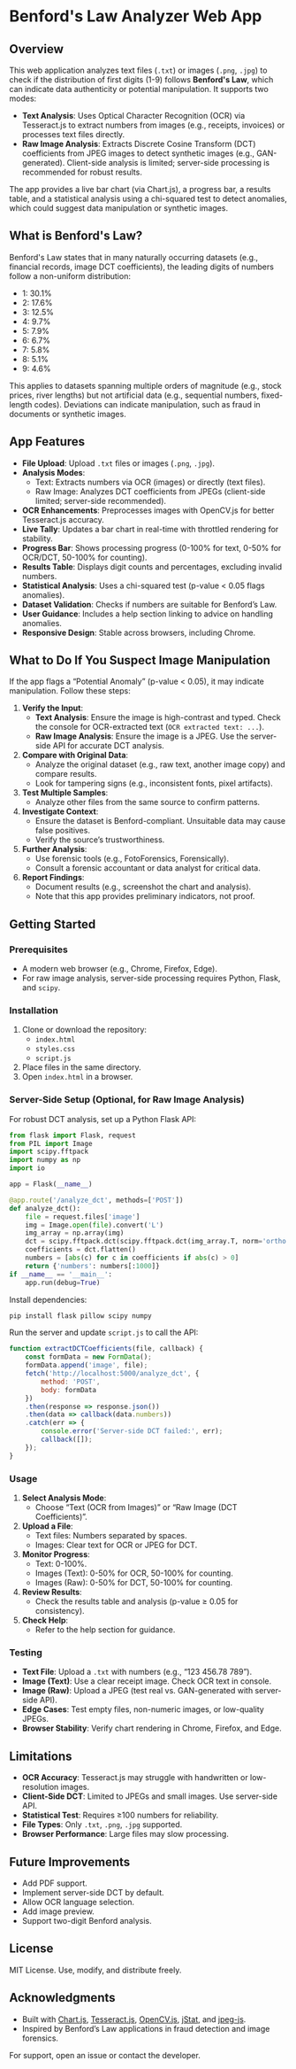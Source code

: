 # Benford's Law Analyzer Web App

## Overview
This web application analyzes text files (`.txt`) or images (`.png`, `.jpg`) to check if the distribution of first digits (1-9) follows **Benford's Law**, which can indicate data authenticity or potential manipulation. It supports two modes:
- **Text Analysis**: Uses Optical Character Recognition (OCR) via Tesseract.js to extract numbers from images (e.g., receipts, invoices) or processes text files directly.
- **Raw Image Analysis**: Extracts Discrete Cosine Transform (DCT) coefficients from JPEG images to detect synthetic images (e.g., GAN-generated). Client-side analysis is limited; server-side processing is recommended for robust results.

The app provides a live bar chart (via Chart.js), a progress bar, a results table, and a statistical analysis using a chi-squared test to detect anomalies, which could suggest data manipulation or synthetic images.

## What is Benford's Law?
Benford's Law states that in many naturally occurring datasets (e.g., financial records, image DCT coefficients), the leading digits of numbers follow a non-uniform distribution:
- 1: 30.1%
- 2: 17.6%
- 3: 12.5%
- 4: 9.7%
- 5: 7.9%
- 6: 6.7%
- 7: 5.8%
- 8: 5.1%
- 9: 4.6%

This applies to datasets spanning multiple orders of magnitude (e.g., stock prices, river lengths) but not artificial data (e.g., sequential numbers, fixed-length codes). Deviations can indicate manipulation, such as fraud in documents or synthetic images.

## App Features
- **File Upload**: Upload `.txt` files or images (`.png`, `.jpg`).
- **Analysis Modes**:
  - Text: Extracts numbers via OCR (images) or directly (text files).
  - Raw Image: Analyzes DCT coefficients from JPEGs (client-side limited; server-side recommended).
- **OCR Enhancements**: Preprocesses images with OpenCV.js for better Tesseract.js accuracy.
- **Live Tally**: Updates a bar chart in real-time with throttled rendering for stability.
- **Progress Bar**: Shows processing progress (0-100% for text, 0-50% for OCR/DCT, 50-100% for counting).
- **Results Table**: Displays digit counts and percentages, excluding invalid numbers.
- **Statistical Analysis**: Uses a chi-squared test (p-value < 0.05 flags anomalies).
- **Dataset Validation**: Checks if numbers are suitable for Benford’s Law.
- **User Guidance**: Includes a help section linking to advice on handling anomalies.
- **Responsive Design**: Stable across browsers, including Chrome.

## What to Do If You Suspect Image Manipulation
If the app flags a “Potential Anomaly” (p-value < 0.05), it may indicate manipulation. Follow these steps:

1. **Verify the Input**:
   - **Text Analysis**: Ensure the image is high-contrast and typed. Check the console for OCR-extracted text (`OCR extracted text: ...`).
   - **Raw Image Analysis**: Ensure the image is a JPEG. Use the server-side API for accurate DCT analysis.
2. **Compare with Original Data**:
   - Analyze the original dataset (e.g., raw text, another image copy) and compare results.
   - Look for tampering signs (e.g., inconsistent fonts, pixel artifacts).
3. **Test Multiple Samples**:
   - Analyze other files from the same source to confirm patterns.
4. **Investigate Context**:
   - Ensure the dataset is Benford-compliant. Unsuitable data may cause false positives.
   - Verify the source’s trustworthiness.
5. **Further Analysis**:
   - Use forensic tools (e.g., FotoForensics, Forensically).
   - Consult a forensic accountant or data analyst for critical data.
6. **Report Findings**:
   - Document results (e.g., screenshot the chart and analysis).
   - Note that this app provides preliminary indicators, not proof.

## Getting Started
### Prerequisites
- A modern web browser (e.g., Chrome, Firefox, Edge).
- For raw image analysis, server-side processing requires Python, Flask, and `scipy`.

### Installation
1. Clone or download the repository:
   - `index.html`
   - `styles.css`
   - `script.js`
2. Place files in the same directory.
3. Open `index.html` in a browser.

### Server-Side Setup (Optional, for Raw Image Analysis)
For robust DCT analysis, set up a Python Flask API:
```python
from flask import Flask, request
from PIL import Image
import scipy.fftpack
import numpy as np
import io

app = Flask(__name__)

@app.route('/analyze_dct', methods=['POST'])
def analyze_dct():
    file = request.files['image']
    img = Image.open(file).convert('L')
    img_array = np.array(img)
    dct = scipy.fftpack.dct(scipy.fftpack.dct(img_array.T, norm='ortho').T, norm='ortho')
    coefficients = dct.flatten()
    numbers = [abs(c) for c in coefficients if abs(c) > 0]
    return {'numbers': numbers[:1000]}
if __name__ == '__main__':
    app.run(debug=True)
```
Install dependencies:
```bash
pip install flask pillow scipy numpy
```
Run the server and update `script.js` to call the API:
```javascript
function extractDCTCoefficients(file, callback) {
    const formData = new FormData();
    formData.append('image', file);
    fetch('http://localhost:5000/analyze_dct', {
        method: 'POST',
        body: formData
    })
    .then(response => response.json())
    .then(data => callback(data.numbers))
    .catch(err => {
        console.error('Server-side DCT failed:', err);
        callback([]);
    });
}
```

### Usage
1. **Select Analysis Mode**:
   - Choose “Text (OCR from Images)” or “Raw Image (DCT Coefficients)”.
2. **Upload a File**:
   - Text files: Numbers separated by spaces.
   - Images: Clear text for OCR or JPEG for DCT.
3. **Monitor Progress**:
   - Text: 0-100%.
   - Images (Text): 0-50% for OCR, 50-100% for counting.
   - Images (Raw): 0-50% for DCT, 50-100% for counting.
4. **Review Results**:
   - Check the results table and analysis (p-value ≥ 0.05 for consistency).
5. **Check Help**:
   - Refer to the help section for guidance.

### Testing
- **Text File**: Upload a `.txt` with numbers (e.g., “123 456.78 789”).
- **Image (Text)**: Use a clear receipt image. Check OCR text in console.
- **Image (Raw)**: Upload a JPEG (test real vs. GAN-generated with server-side API).
- **Edge Cases**: Test empty files, non-numeric images, or low-quality JPEGs.
- **Browser Stability**: Verify chart rendering in Chrome, Firefox, and Edge.

## Limitations
- **OCR Accuracy**: Tesseract.js may struggle with handwritten or low-resolution images.
- **Client-Side DCT**: Limited to JPEGs and small images. Use server-side API.
- **Statistical Test**: Requires ≥100 numbers for reliability.
- **File Types**: Only `.txt`, `.png`, `.jpg` supported.
- **Browser Performance**: Large files may slow processing.

## Future Improvements
- Add PDF support.
- Implement server-side DCT by default.
- Allow OCR language selection.
- Add image preview.
- Support two-digit Benford analysis.

## License
MIT License. Use, modify, and distribute freely.

## Acknowledgments
- Built with [Chart.js](https://www.chartjs.org/), [Tesseract.js](https://github.com/naptha/tesseract.js), [OpenCV.js](https://opencv.org/), [jStat](https://jstat.github.io/), and [jpeg-js](https://github.com/eugeneware/jpeg-js).
- Inspired by Benford’s Law applications in fraud detection and image forensics.

For support, open an issue or contact the developer.
